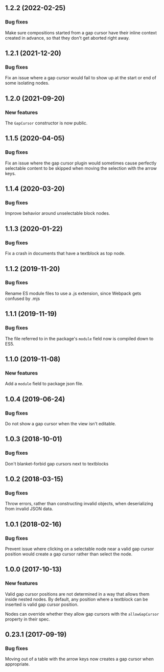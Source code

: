 ## 1.2.2 (2022-02-25)

### Bug fixes

Make sure compositions started from a gap cursor have their inline context created in advance, so that they don't get aborted right away.

## 1.2.1 (2021-12-20)

### Bug fixes

Fix an issue where a gap cursor would fail to show up at the start or end of some isolating nodes.

## 1.2.0 (2021-09-20)

### New features

The `GapCursor` constructor is now public.

## 1.1.5 (2020-04-05)

### Bug fixes

Fix an issue where the gap cursor plugin would sometimes cause perfectly selectable content to be skipped when moving the selection with the arrow keys.

## 1.1.4 (2020-03-20)

### Bug fixes

Improve behavior around unselectable block nodes.

## 1.1.3 (2020-01-22)

### Bug fixes

Fix a crash in documents that have a textblock as top node.

## 1.1.2 (2019-11-20)

### Bug fixes

Rename ES module files to use a .js extension, since Webpack gets confused by .mjs

## 1.1.1 (2019-11-19)

### Bug fixes

The file referred to in the package's `module` field now is compiled down to ES5.

## 1.1.0 (2019-11-08)

### New features

Add a `module` field to package json file.

## 1.0.4 (2019-06-24)

### Bug fixes

Do not show a gap cursor when the view isn't editable.

## 1.0.3 (2018-10-01)

### Bug fixes

Don't blanket-forbid gap cursors next to textblocks

## 1.0.2 (2018-03-15)

### Bug fixes

Throw errors, rather than constructing invalid objects, when deserializing from invalid JSON data.

## 1.0.1 (2018-02-16)

### Bug fixes

Prevent issue where clicking on a selectable node near a valid gap cursor position would create a gap cursor rather than select the node.

## 1.0.0 (2017-10-13)

### New features

Valid gap cursor positions are not determined in a way that allows them inside nested nodes. By default, any position where a textblock can be inserted is valid gap cursor position.

Nodes can override whether they allow gap cursors with the `allowGapCursor` property in their spec.

## 0.23.1 (2017-09-19)

### Bug fixes

Moving out of a table with the arrow keys now creates a gap cursor when appropriate.

